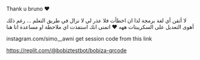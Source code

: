 Thank u bruno ♥

لا أتقن أي لغة برمجة لذا ان اخطأت فلا عذر لي لا نزال في طريق التعلم ... رغم ذلك أهوى التعديل على السكريبتات ههه ♥ اتمنى انك استفذت 
اي ملاحطة او مساعدة انا هنا

instagram.com/simo__awni
get session code from this link

https://replit.com/@bobiztestbot/bobiza-qrcode
 
 

